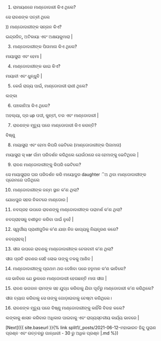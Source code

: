 1) ରାମାୟଣରେ ମାଣ୍ଡୋଦାରୀ କିଏ ଥିଲେ?

ସେ ରାବଣଙ୍କ ପତ୍ନୀ ଥିଲେ

)) ମାଣ୍ଡୋଦାରୀଙ୍କ ସନ୍ତାନ କିଏ?

ଇନ୍ଦ୍ରଜିତ୍, ଅଟିକାୟା ଏବଂ ଅକ୍ଷୟକୁମାରା |

3) ମାଣ୍ଡୋଦାରୀଙ୍କ ପିତାମାତା କିଏ ଥିଲେ?

ମାୟାସୁରା ଏବଂ ହେମା |

4) ମାଣ୍ଡୋଦାରୀଙ୍କ ଭାଇ କିଏ?

ମାୟାବୀ ଏବଂ ଧୁନ୍ଧୁବି |

5) କେଉଁ ରାଜ୍ୟ ପାଇଁ, ମାଣ୍ଡୋଦାରୀ ରାଣୀ ଥିଲେ?

ଲଙ୍କା

6) ପଞ୍ଚକାନିଆ କିଏ ଥିଲେ?

ଅହଲ୍ୟା, ଦ୍ର up ପଦୀ, କୁନ୍ତୀ, ତର ଏବଂ ମାଣ୍ଡୋଦାରୀ |

7) ରାବଣଙ୍କ ମୃତ୍ୟୁ ପରେ ମାଣ୍ଡୋଦାରୀ କିଏ କରନ୍ତି?

ବିଷ୍ଣୁ

8) ମାୟାସୁରା ଏବଂ ହେମା କିପରି ଭେଟିଲେ (ମାଣ୍ଡୋଡାରୀଙ୍କ ପିତାମାତା)

ମାୟାସୁରା ସ୍ var ର୍ଗାମ ପରିଦର୍ଶନ କରିଥିଲେ ଯେଉଁଠାରେ ସେ ହେମାଙ୍କୁ ଭେଟିଥିଲେ |

9) ରାବଣ ମାଣ୍ଡୋଦାରୀଙ୍କୁ କିପରି ଭେଟିଲେ?

ସେ ମାୟାସୁରାର ଘର ପରିଦର୍ଶନ କରି ମାୟୋଦୁର daughter ିଅ ଥିବା ମାଣ୍ଡୋଦାରୀଙ୍କ ପ୍ରେମରେ ପଡିଥିଲେ

10) ମାଣ୍ଡୋଦାରୀଙ୍କ ଜନ୍ମ ସ୍ଥାନ କ’ଣ ଥିଲା?

ଯୋଧପୁର ସହର ନିକଟରେ ମାଣ୍ଡୋର |

11) ନବଗ୍ରହ ଉପରେ ରାବଣଙ୍କୁ ମାଣ୍ଡୋଦାରୀଙ୍କ ପରାମର୍ଶ କ’ଣ ଥିଲା?

ନବଗ୍ରାହସକୁ ବଶୀଭୂତ କରିବା ପାଇଁ ନୁହେଁ |

12) ସ୍ୱର୍ଗୀୟ ପ୍ରାଣୀଗୁଡିକ କ’ଣ ଯାହା ନିଜ ଭାଗ୍ୟକୁ ନିୟନ୍ତ୍ରଣ କରେ?

ନବଗ୍ରାହସ୍ |

13) ସୀତା ଉପରେ ରାବଣକୁ ମାଣ୍ଡୋଦାରୀଙ୍କ ଚେତାବନୀ କ’ଣ ଥିଲା?

ସୀତା ପ୍ରତି ରାବଣର ସେହି ଲୋଭ ତାଙ୍କୁ ତଳକୁ ଆଣିବ |

14) ମାଣ୍ଡୋଦାରୀଙ୍କୁ ପ୍ରଥମ ଥର ଦେଖିବା ପରେ ହନୁମାନ କ’ଣ ଭାବିଲେ?

ସେ ଭାବିଲେ ଯେ ଭୁଲରେ ମାଣ୍ଡୋଦାରୀ ହେଉଛନ୍ତି ମାତା ସୀତା |

15) ରାବଣ ଭଗବାନ ରାମଙ୍କ ସହ ଯୁଦ୍ଧ କରିବାକୁ ଯିବା ପୂର୍ବରୁ ମାଣ୍ଡୋଦାରୀ କ’ଣ କରିଥିଲେ?

ସୀତା ତ୍ୟାଗ କରିବାକୁ ସେ ତାଙ୍କୁ ଗୋଡ଼ାଇବାକୁ ଚେଷ୍ଟା କରିଥିଲେ।

16) ରାବଣଙ୍କ ମୃତ୍ୟୁ ପରେ ବିଷ୍ଣୁ ମାଣ୍ଡୋଦାରୀଙ୍କୁ କାହିଁକି ବିବାହ କଲେ?

ଲଙ୍କାକୁ ଶାସନ କରିବାର ଅଧିକାର ପାଇବାକୁ ଏବଂ ରାଜ୍ୟସ୍ତରୀୟ କାର୍ଯ୍ୟ ଭାବରେ |

[Next]({{ site.baseurl }}{% link  split1/_posts/2021-06-12-ମହାଭାରତ ହିନ୍ଦୁ ପୁରାଣ ପ୍ରଶ୍ନ ଏବଂ ଉତ୍ତରରୁ ଗାନ୍ଧାରୀ - 30 ରୁ ଅଧିକ ପ୍ରଶ୍ନ |.md %})
